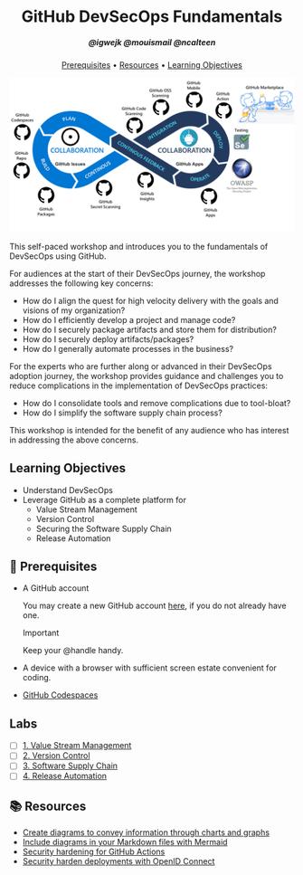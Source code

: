 <!-- markdownlint-disable MD033 -->

<h1 align="center">GitHub DevSecOps Fundamentals</h1>
<h5 align="center">@igwejk @mouismail @ncalteen</h3>

<p align="center">
  <a href="#mega-prerequisites">Prerequisites</a> •
  <a href="#books-resources">Resources</a> •
  <a href="#learning-objectives">Learning Objectives</a>
</p>

![end-to-end](./media/e2e-github.png)

This self-paced workshop and introduces you to the fundamentals of DevSecOps using GitHub.

For audiences at the start of their DevSecOps journey, the workshop addresses the following key concerns:

- How do I align the quest for high velocity delivery with the goals and visions of my organization?
- How do I efficiently develop a project and manage code?
- How do I securely package artifacts and store them for distribution?
- How do I securely deploy artifacts/packages?
- How do I generally automate processes in the business?

For the experts who are further along or advanced in their DevSecOps adoption journey, the workshop provides guidance and challenges you to reduce complications in the implementation of DevSecOps practices:

- How do I consolidate tools and remove complications due to tool-bloat?
- How do I simplify the software supply chain process?

This workshop is intended for the benefit of any audience who has interest in addressing the above concerns.

## Learning Objectives

- Understand DevSecOps
- Leverage GitHub as a complete platform for
  - Value Stream Management
  - Version Control
  - Securing the Software Supply Chain
  - Release Automation

## :mega: Prerequisites

- A GitHub account

  You may create a new GitHub account [here](https://github.com/join), if you do not already have one.

  > [!IMPORTANT]
  > Keep your @handle handy.

- A device with a browser with sufficient screen estate convenient for coding.
- [GitHub Codespaces](https://github.com/features/codespaces)

## Labs

- [ ] [1. Value Stream Management](./Value-Stream-Management/index.md)
- [ ] [2. Version Control](./Version-Control/index.md)
- [ ] [3. Software Supply Chain](./Software-Supply-Chain/index.md)
- [ ] [4. Release Automation](./Release-Automation/index.md)

## :books: Resources

- [Create diagrams to convey information through charts and graphs](https://docs.github.com/en/get-started/writing-on-github/working-with-advanced-formatting/creating-diagrams)
- [Include diagrams in your Markdown files with Mermaid](https://github.blog/2022-02-14-include-diagrams-markdown-files-mermaid/)
- [Security hardening for GitHub Actions](https://docs.github.com/en/actions/security-guides/security-hardening-for-github-actions)
- [Security harden deployments with OpenID Connect](https://docs.github.com/en/actions/deployment/security-hardening-your-deployments/about-security-hardening-with-openid-connect)

